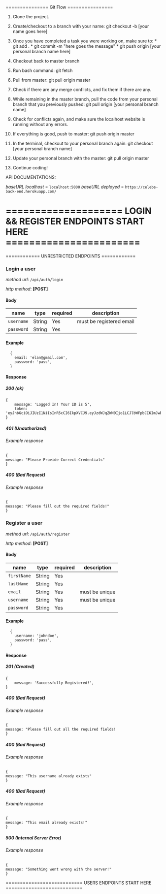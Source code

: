 =============== Git Flow ================

1. Clone the project.

2. Create/checkout to a branch with your name: git checkout -b [your name goes here]

3. Once you have completed a task you were working on, make sure to: * git add . * git commit -m "here goes the message" * git push origin [your personal branch name here]

4. Checkout back to master branch

5. Run bash command: git fetch

6. Pull from master: git pull origin master

7. Check if there are any merge conflicts, and fix them if there are any.

8. While remaining in the master branch, pull the code from your personal branch that you previously pushed: git pull origin [your personal branch name]

9. Check for conflicts again, and make sure the localhost website is running without any errors.

10. If everything is good, push to master: git push origin master

11. In the terminal, checkout to your personal branch again: git checkout [your personal branch name]

12. Update your personal branch with the master: git pull origin master

13. Continue coding!




API DOCUMENTATIONS:

*baseURL localhost* = `localhost:5000`
*baseURL deployed* = `https://celebs-back-end.herokuapp.com/`

==================== LOGIN && REGISTER ENDPOINTS START HERE =======================
=========================================================================

============ UNRESTRICTED ENDPOINTS ============


### **Login a user**
*method url*: `/api/auth/login`

*http method*: **[POST]**

#### Body

| name       | type   | required | description              |
| ---------- | ------ | -------- | ------------------------ |
| `username` | String | Yes      | must be registered email |
| `password` | String | Yes      |                          |


#### Example
```
  {
    email: 'elan@gmail.com',
    password: 'pass',
  }
  ```
#### Response
##### 200 (ok)

```
{
    message: 'Logged In! Your ID is 5',
    token: 'eyJhbGciOiJIUzI1NiIsInR5cCI6IkpXVCJ9.eyJzdWJqZWN0Ijo1LCJlbWFpbCI6ImJwb2x0bEBnbWFpbC5jb20iLCJpYXQiOjE1NTU5NzAyMjMsImV4cCI6MTU1NjA1NjYyM30.lWi9hhalGt2ftr4Ju_jP12dCavZgXAMwABGYPzltwr8'
}
```
##### 401 (Unauthorized)
###### Example response
  ```
 { 
 message: "Please Provide Correct Credentials"
 }
 ```

##### 400 (Bad Request)
###### Example response
  ```
 { 
 message: "Please fill out the required fields!"
 }
 ```



### **Register a user**
*method url*: `/api/auth/register`

*http method*: **[POST]**

#### Body

| name        | type   | required | description    |
| ----------- | ------ | -------- | -------------- |
| `firstName` | String | Yes      |                |
| `lastName`  | String | Yes      |                |
| `email`     | String | Yes      | must be unique |
| `username`  | String | Yes      | must be unique |
| `password`  | String | Yes      |                |



#### Example
```
  {
    username: 'johndoe',
    password: 'pass',
  }
  ```
#### Response
##### 201 (Created)

```
{
    message: 'Successfully Registered!',
}
```
##### 400 (Bad Request)
###### Example response
  ```
 { 
 message: "Please fill out all the required fields!
 }
 ```

##### 400 (Bad Request)
###### Example response
  ```
 { 
 message: "This username already exists"
 }
 ```
##### 400 (Bad Request)
###### Example response
  ```
 { 
 message: "This email already exists!"
 }
 ```
##### 500 (Internal Server Error)
###### Example response
  ```
 { 
 message: "Something went wrong with the server!"
 }
 ```


 =========================== USERS ENDPOINTS START HERE ===========================